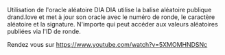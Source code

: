 Utilisation de l'oracle aléatoire DIA
DIA utilise la balise aléatoire publique drand.love et met à jour son oracle avec le numéro de ronde, le caractère aléatoire et la signature. N'importe qui peut accéder aux valeurs aléatoires publiées via l'ID de ronde.

Rendez vous sur 
https://www.youtube.com/watch?v=5XMOMHNDSNc
